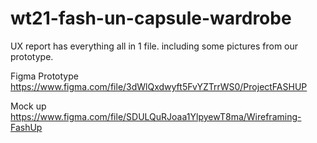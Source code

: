 # wt21-fash-un-capsule-wardrobe

UX report has everything all in 1 file. including some pictures from our prototype.

Figma Prototype https://www.figma.com/file/3dWlQxdwyft5FvYZTrrWS0/ProjectFASHUP

Mock up https://www.figma.com/file/SDULQuRJoaa1YlpyewT8ma/Wireframing-FashUp
